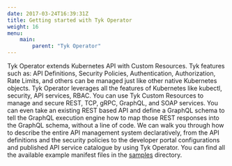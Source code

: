 ```yaml
---
date: 2017-03-24T16:39:31Z
title: Getting started with Tyk Operator
weight: 16
menu:
    main:
        parent: "Tyk Operator"
---
```


Tyk Operator extends Kubernetes API with Custom Resources. Tyk features such as:  API Definitions, Security Policies, Authentication, Authorization, Rate Limits, and others can be managed just like other native Kubernetes objects. Tyk Operator leverages all the features of Kubernetes like kubectl, security, API services, RBAC. You can use Tyk Custom Resources to manage and secure REST, TCP, gRPC, GraphQL, and SOAP services. You can even take an existing REST based API and define a GraphQL schema to tell the GraphQL execution engine how to map those REST responses into the GraphQL schema, without a line of code. We can walk you through how to describe the entire API management system declaratively, from the API definitions and the security policies to the developer portal configurations and published API service catalogue by using Tyk Operator. You can find all the available example manifest files in the [samples](https://github.com/TykTechnologies/tyk-operator/tree/master/config/samples) directory.

